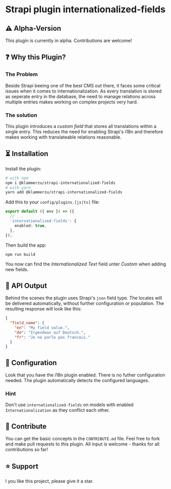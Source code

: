 # Strapi plugin internationalized-fields

## ⚠️ Alpha-Version
This plugin is currently in alpha. Contributions are welcome!

## ❓ Why this Plugin?

### The Problem
Beside Strapi beeing one of the best CMS out there, it faces some critical issues when it comes to internationalization. As every translation is stored as seperate entry in the database, the need to manage relations across multiple entries makes working on complex projects very hard.

### The solution
This plugin introduces a _custom field_ that stores all translations within a single entry. This reduces the need for enabling Strapi's i18n and therefore makes working with translateable relations reasonable.

## ⏳ Installation
Install the plugin:
```bash
# with npm
npm i @klammerzu/strapi-internationalized-fields
# with yarn
yarn add @klammerzu/strapi-internationalized-fields
```

Add this to your `config/plugins.[js|ts]` file:
```ts
export default ({ env }) => ({
  // ...
  'internationalized-fields': {
    enabled: true,
  },
});
```

Then build the app:
```bash
npm run build
```

You now can find the _Internationalized Text_ field unter _Custom_ when adding new fields.

## 💾 API Output
Behind the scenes the plugin uses Strapi's `json` field type. The locales will be delivered automatically, without further configuration or population. The resulting response will look like this:

```json
{
  "field_name": {
    "en": "My field value.",
    "de": "Irgendwas auf Deutsch.",
    "fr": "Je ne parle pas francais."
  }
}
```

## 🔧 Configuration
Look that you have the i18n plugin enabled. There is no futher configuration needed. The plugin automatically detects the configured languages.

### Hint
Don't use `internationalized-fields` on models with enabled `Internationalization` as they conflict each other. 


## 🤝 Contribute
You can get the basic concepts in the `CONTRIBUTE.md` file. Feel free to fork and make pull requests to this plugin. All input is welcome - thanks for all contributions so far!


## ⭐️ Support
I you like this project, please give it a star. 